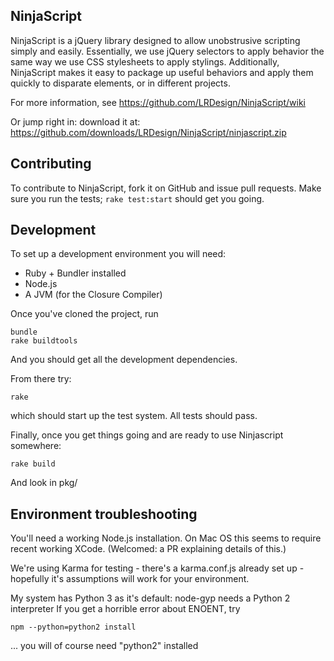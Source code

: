 ## NinjaScript
NinjaScript is a jQuery library designed to allow unobstrusive scripting simply
and easily.  Essentially, we use jQuery selectors to apply behavior the same
way we use CSS stylesheets to apply stylings.  Additionally, NinjaScript makes
it easy to package up useful behaviors and apply them quickly to disparate
elements, or in different projects.

For more information, see https://github.com/LRDesign/NinjaScript/wiki

Or jump right in: download it at: https://github.com/downloads/LRDesign/NinjaScript/ninjascript.zip

## Contributing

To contribute to NinjaScript, fork it on GitHub and issue pull requests.   Make
sure you run the tests; `rake test:start` should get you going.

## Development

To set up a development environment you will need:

* Ruby + Bundler installed
* Node.js
* A JVM (for the Closure Compiler)

Once you've cloned the project, run

    bundle
    rake buildtools

And you should get all the development dependencies.

From there try:

    rake

which should start up the test system. All tests should pass.

Finally, once you get things going and are ready to use Ninjascript somewhere:

    rake build

And look in pkg/

## Environment troubleshooting

You'll need a working Node.js installation. On Mac OS this seems to require recent working XCode.
(Welcomed: a PR explaining details of this.)

We're using Karma for testing - there's a karma.conf.js already set up -
hopefully it's assumptions will work for your environment.

My system has Python 3 as it's default: node-gyp needs a Python 2 interpreter
If you get a horrible error about ENOENT, try

    npm --python=python2 install

... you will of course need "python2" installed

